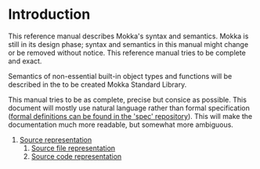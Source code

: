 Introduction
============

This reference manual describes Mokka's syntax and semantics. Mokka is still in its design phase; syntax and semantics in this manual might change or be removed without notice. This reference manual tries to be complete and exact.

Semantics of non-essential built-in object types and functions will be described in the to be created Mokka Standard Library.

This manual tries to be as complete, precise but consice as possible. This document will mostly use natural language rather than formal specification ([formal definitions can be found in the 'spec' repository](https://github.com/mokka/spec/)). This will make the documentation much more readable, but somewhat more ambiguous.

1. [Source representation](https://docs.mokkalang.org/#/03_reference/02_source_representation)
   1. [Source file representation](https://docs.mokkalang.org/#/03_reference/02_source_representation#source-file-representation)
   2. [Source code representation](https://docs.mokkalang.org/#/03_reference/02_source_representation#source-code-representation)